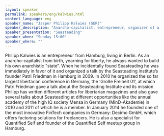```yaml
---
layout: speaker
permalink: speakers/eng/kalwies.html
content_language: eng
speaker_name: "Jasper Philipp Kalwies (GER)"
speaker_description: "Anarcho-capitalist, entrepreneur, organizer of a largest libertarian conference in Germany"
speaker_presentation: "Seasteading"
speaker_when: "Sunday 15:00"
speaker_where: ""
---
```


Philipp Kalwies is an entrepreneur from Hamburg, living in Berlin. As an anarcho-capitalist from birth, yearning for liberty, he always wanted to build his own anarchistic "state". When he incidentally found Seasteading he was immediately in favor of it and organized a talk by the Seasteading Institute’s founder Patri Friedman in Hamburg in 2009. In 2010 he organized the so far largest libertarian conference in Germany, the ‘Große Freiheit 01’, at which Patri Friedman gave a talk about the Seasteading Institute and its mission. Philipp has written different articles for libertarian magazines and also gave several talks about Seasteading at different opportunities like the annual academy of the high IQ society Mensa in Germany (MinD-Akademie) in 2010 and 2011 of which he is a member. In January 2014 he founded one of the most innovative FinTech companies in Germany: Decimo GmbH, which offers factoring solutions for freelancers. He is also a specialist for Quantified Self and founder of the Quantified Self meetup group in Hamburg.